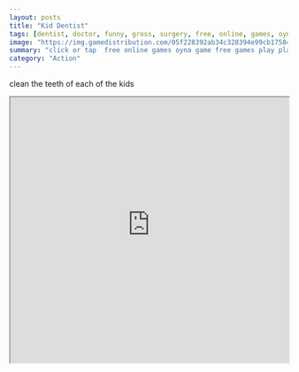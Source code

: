 ```yaml
---
layout: posts
title: "Kid Dentist"
tags: [dentist, doctor, funny, gross, surgery, free, online, games, oyna, game, free, games, play, play, games]
image: "https://img.gamedistribution.com/05f228392ab34c328394e99cb17584dd.jpg"
summary: "click or tap  free online games oyna game free games play play games"
category: "Action"
---
```


clean the teeth of each of the kids

<iframe width="100%" height="480px;" src="https://html5.gamedistribution.com/05f228392ab34c328394e99cb17584dd/"></iframe>